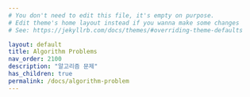 ```yaml
---
# You don't need to edit this file, it's empty on purpose.
# Edit theme's home layout instead if you wanna make some changes
# See: https://jekyllrb.com/docs/themes/#overriding-theme-defaults

layout: default
title: Algorithm Problems
nav_order: 2100
description: "알고리즘 문제"
has_children: true
permalink: /docs/algorithm-problem
---
```


